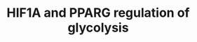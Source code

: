 ---
annotations:
- type: Pathway Ontology
  value: regulatory pathway
- type: Pathway Ontology
  value: glycolysis/gluconeogenesis pathway
authors:
- Maguirre1
- MaintBot
- Jmelius
- Evelo
- Khanspers
- Fehrhart
- AlexanderPico
- Finterly
description: Hypoxia-inducible factor 1A and peroxisome proliferator activated receptor
  gamma play a role in regulating glycolysis.  This pathway is part the [https://assays.cancer.gov/available_assays?wp_id=WP2456
  CPTAC Assay Portal].
last-edited: 2021-06-21
organisms:
- Homo sapiens
redirect_from:
- /index.php/Pathway:WP2456
- /instance/WP2456
schema-jsonld:
- '@context': https://schema.org/
  '@id': https://wikipathways.github.io/pathways/WP2456.html
  '@type': Dataset
  creator:
    '@type': Organization
    name: WikiPathways
  description: Hypoxia-inducible factor 1A and peroxisome proliferator activated receptor
    gamma play a role in regulating glycolysis.  This pathway is part the [https://assays.cancer.gov/available_assays?wp_id=WP2456
    CPTAC Assay Portal].
  keywords:
  - Glyceraldehyde-
  - Fructose-1,6-
  - 3-phosphate
  - phosphate
  - LDHA
  - GAPDH
  - SLC2A1
  - PPARG
  - Myocardial Steatosis
  - Lactate
  - Triacylglycerol
  - GPD1
  - GPAT3
  - TPI1
  - Glycerol-3-
  - biphosphate
  - Dihydroxyacetone
  - Diacylglycerol
  - Glucose
  - HIF1A
  - Pyruvate
  - Lysophosphatidate
  license: CC0
  name: HIF1A and PPARG regulation of glycolysis
seo: CreativeWork
title: HIF1A and PPARG regulation of glycolysis
wpid: WP2456
---